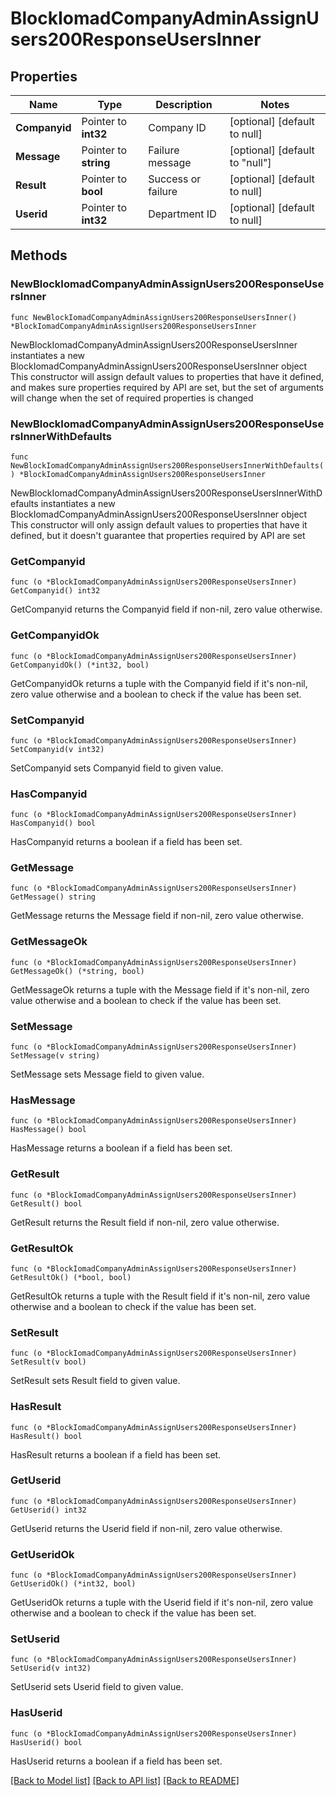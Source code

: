 # BlockIomadCompanyAdminAssignUsers200ResponseUsersInner

## Properties

Name | Type | Description | Notes
------------ | ------------- | ------------- | -------------
**Companyid** | Pointer to **int32** | Company ID | [optional] [default to null]
**Message** | Pointer to **string** | Failure message | [optional] [default to "null"]
**Result** | Pointer to **bool** | Success or failure | [optional] [default to null]
**Userid** | Pointer to **int32** | Department ID | [optional] [default to null]

## Methods

### NewBlockIomadCompanyAdminAssignUsers200ResponseUsersInner

`func NewBlockIomadCompanyAdminAssignUsers200ResponseUsersInner() *BlockIomadCompanyAdminAssignUsers200ResponseUsersInner`

NewBlockIomadCompanyAdminAssignUsers200ResponseUsersInner instantiates a new BlockIomadCompanyAdminAssignUsers200ResponseUsersInner object
This constructor will assign default values to properties that have it defined,
and makes sure properties required by API are set, but the set of arguments
will change when the set of required properties is changed

### NewBlockIomadCompanyAdminAssignUsers200ResponseUsersInnerWithDefaults

`func NewBlockIomadCompanyAdminAssignUsers200ResponseUsersInnerWithDefaults() *BlockIomadCompanyAdminAssignUsers200ResponseUsersInner`

NewBlockIomadCompanyAdminAssignUsers200ResponseUsersInnerWithDefaults instantiates a new BlockIomadCompanyAdminAssignUsers200ResponseUsersInner object
This constructor will only assign default values to properties that have it defined,
but it doesn't guarantee that properties required by API are set

### GetCompanyid

`func (o *BlockIomadCompanyAdminAssignUsers200ResponseUsersInner) GetCompanyid() int32`

GetCompanyid returns the Companyid field if non-nil, zero value otherwise.

### GetCompanyidOk

`func (o *BlockIomadCompanyAdminAssignUsers200ResponseUsersInner) GetCompanyidOk() (*int32, bool)`

GetCompanyidOk returns a tuple with the Companyid field if it's non-nil, zero value otherwise
and a boolean to check if the value has been set.

### SetCompanyid

`func (o *BlockIomadCompanyAdminAssignUsers200ResponseUsersInner) SetCompanyid(v int32)`

SetCompanyid sets Companyid field to given value.

### HasCompanyid

`func (o *BlockIomadCompanyAdminAssignUsers200ResponseUsersInner) HasCompanyid() bool`

HasCompanyid returns a boolean if a field has been set.

### GetMessage

`func (o *BlockIomadCompanyAdminAssignUsers200ResponseUsersInner) GetMessage() string`

GetMessage returns the Message field if non-nil, zero value otherwise.

### GetMessageOk

`func (o *BlockIomadCompanyAdminAssignUsers200ResponseUsersInner) GetMessageOk() (*string, bool)`

GetMessageOk returns a tuple with the Message field if it's non-nil, zero value otherwise
and a boolean to check if the value has been set.

### SetMessage

`func (o *BlockIomadCompanyAdminAssignUsers200ResponseUsersInner) SetMessage(v string)`

SetMessage sets Message field to given value.

### HasMessage

`func (o *BlockIomadCompanyAdminAssignUsers200ResponseUsersInner) HasMessage() bool`

HasMessage returns a boolean if a field has been set.

### GetResult

`func (o *BlockIomadCompanyAdminAssignUsers200ResponseUsersInner) GetResult() bool`

GetResult returns the Result field if non-nil, zero value otherwise.

### GetResultOk

`func (o *BlockIomadCompanyAdminAssignUsers200ResponseUsersInner) GetResultOk() (*bool, bool)`

GetResultOk returns a tuple with the Result field if it's non-nil, zero value otherwise
and a boolean to check if the value has been set.

### SetResult

`func (o *BlockIomadCompanyAdminAssignUsers200ResponseUsersInner) SetResult(v bool)`

SetResult sets Result field to given value.

### HasResult

`func (o *BlockIomadCompanyAdminAssignUsers200ResponseUsersInner) HasResult() bool`

HasResult returns a boolean if a field has been set.

### GetUserid

`func (o *BlockIomadCompanyAdminAssignUsers200ResponseUsersInner) GetUserid() int32`

GetUserid returns the Userid field if non-nil, zero value otherwise.

### GetUseridOk

`func (o *BlockIomadCompanyAdminAssignUsers200ResponseUsersInner) GetUseridOk() (*int32, bool)`

GetUseridOk returns a tuple with the Userid field if it's non-nil, zero value otherwise
and a boolean to check if the value has been set.

### SetUserid

`func (o *BlockIomadCompanyAdminAssignUsers200ResponseUsersInner) SetUserid(v int32)`

SetUserid sets Userid field to given value.

### HasUserid

`func (o *BlockIomadCompanyAdminAssignUsers200ResponseUsersInner) HasUserid() bool`

HasUserid returns a boolean if a field has been set.


[[Back to Model list]](../README.md#documentation-for-models) [[Back to API list]](../README.md#documentation-for-api-endpoints) [[Back to README]](../README.md)


